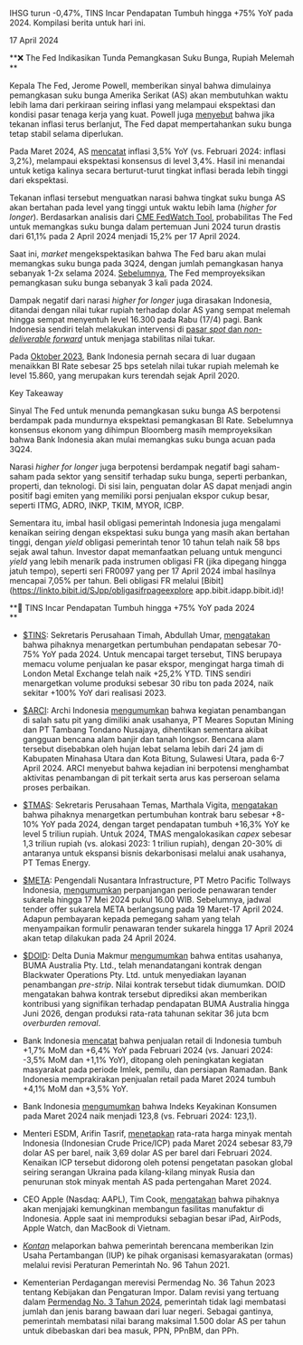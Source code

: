 IHSG turun -0,47%, TINS Incar Pendapatan Tumbuh hingga +75% YoY pada 2024. Kompilasi berita untuk hari ini.

17 April 2024

**❌ The Fed Indikasikan Tunda Pemangkasan Suku Bunga, Rupiah Melemah  
**

Kepala The Fed, Jerome Powell, memberikan sinyal bahwa dimulainya pemangkasan suku bunga Amerika Serikat (AS) akan membutuhkan waktu lebih lama dari perkiraan seiring inflasi yang melampaui ekspektasi dan kondisi pasar tenaga kerja yang kuat. Powell juga [menyebut](https://www.bnnbloomberg.ca/powell-signals-delay-in-rate-cuts-due-to-persistent-inflation-1.2059808) bahwa jika tekanan inflasi terus berlanjut, The Fed dapat mempertahankan suku bunga tetap stabil selama diperlukan.

Pada Maret 2024, AS [mencatat](https://www.bls.gov/news.release/cpi.nr0.htm) inflasi 3,5% YoY (vs. Februari 2024: inflasi 3,2%), melampaui ekspektasi konsensus di level 3,4%. Hasil ini menandai untuk ketiga kalinya secara berturut-turut tingkat inflasi berada lebih tinggi dari ekspektasi.

Tekanan inflasi tersebut menguatkan narasi bahwa tingkat suku bunga AS akan bertahan pada level yang tinggi untuk waktu lebih lama (_higher for longer_). Berdasarkan analisis dari [CME FedWatch Tool](https://www.cmegroup.com/markets/interest-rates/cme-fedwatch-tool.html), probabilitas The Fed untuk memangkas suku bunga dalam pertemuan Juni 2024 turun drastis dari 61,1% pada 2 April 2024 menjadi 15,2% per 17 April 2024.

Saat ini, _market_ mengekspektasikan bahwa The Fed baru akan mulai memangkas suku bunga pada 3Q24, dengan jumlah pemangkasan hanya sebanyak 1-2x selama 2024. [Sebelumnya](https://snips.stockbit.com/snips-terbaru/the-fed-tetap-proyeksikan-pemangkasan-suku-bunga-3x-pada-2024), The Fed memproyeksikan pemangkasan suku bunga sebanyak 3 kali pada 2024.

Dampak negatif dari narasi _higher for longer_ juga dirasakan Indonesia, ditandai dengan nilai tukar rupiah terhadap dolar AS yang sempat melemah hingga sempat menyentuh level 16.300 pada Rabu (17/4) pagi. Bank Indonesia sendiri telah melakukan intervensi di [pasar _spot_ dan _non-deliverable forward_](https://www.bnnbloomberg.ca/indonesian-central-bank-intervenes-after-rupiah-weakens-beyond-16-000-1.2059401) untuk menjaga stabilitas nilai tukar.

Pada [Oktober 2023](https://snips.stockbit.com/snips-terbaru/di-luar-ekspektasi-bi-naikkan-suku-bunga-ke-6), Bank Indonesia pernah secara di luar dugaan menaikkan BI Rate sebesar 25 bps setelah nilai tukar rupiah melemah ke level 15.860, yang merupakan kurs terendah sejak April 2020.

Key Takeaway

Sinyal The Fed untuk menunda pemangkasan suku bunga AS berpotensi berdampak pada mundurnya ekspektasi pemangkasan BI Rate. Sebelumnya konsensus ekonom yang dihimpun Bloomberg masih memproyeksikan bahwa Bank Indonesia akan mulai memangkas suku bunga acuan pada 3Q24.

Narasi _higher for longer_ juga berpotensi berdampak negatif bagi saham-saham pada sektor yang sensitif terhadap suku bunga, seperti perbankan, properti, dan teknologi. Di sisi lain, penguatan dolar AS dapat menjadi angin positif bagi emiten yang memiliki porsi penjualan ekspor cukup besar, seperti ITMG, ADRO, INKP, TKIM, MYOR, ICBP.

Sementara itu, imbal hasil obligasi pemerintah Indonesia juga mengalami kenaikan seiring dengan ekspektasi suku bunga yang masih akan bertahan tinggi, dengan _yield_ obligasi pemerintah tenor 10 tahun telah naik 58 bps sejak awal tahun. Investor dapat memanfaatkan peluang untuk mengunci _yield_ yang lebih menarik pada instrumen obligasi FR (jika dipegang hingga jatuh tempo), seperti seri FR0097 yang per 17 April 2024 imbal hasilnya mencapai 7,05% per tahun. Beli obligasi FR melalui [Bibit](https://linkto.bibit.id/SJpp/obligasifrpageexplore app.bibit.idapp.bibit.id)!

**🤘 TINS Incar Pendapatan Tumbuh hingga +75% YoY pada 2024  
**

- [$TINS](): Sekretaris Perusahaan Timah, Abdullah Umar, [mengatakan](https://epaper.kontan.co.id/v2/player/view/harian/2024-04-17#page/12) bahwa pihaknya menargetkan pertumbuhan pendapatan sebesar 70-75% YoY pada 2024. Untuk mencapai target tersebut, TINS berupaya memacu volume penjualan ke pasar ekspor, mengingat harga timah di London Metal Exchange telah naik +25,2% YTD. TINS sendiri menargetkan volume produksi sebesar 30 ribu ton pada 2024, naik sekitar +100% YoY dari realisasi 2023.
- [$ARCI](): Archi Indonesia [mengumumkan](https://www.idx.co.id/StaticData/NewsAndAnnouncement/ANNOUNCEMENTSTOCK/From_EREP/202404/c5b7927a20_d72c8b7755.pdf) bahwa kegiatan penambangan di salah satu pit yang dimiliki anak usahanya, PT Meares Soputan Mining dan PT Tambang Tondano Nusajaya, dihentikan sementara akibat gangguan bencana alam banjir dan tanah longsor. Bencana alam tersebut disebabkan oleh hujan lebat selama lebih dari 24 jam di Kabupaten Minahasa Utara dan Kota Bitung, Sulawesi Utara, pada 6-7 April 2024. ARCI menyebut bahwa kejadian ini berpotensi menghambat aktivitas penambangan di pit terkait serta arus kas perseroan selama proses perbaikan.
- [$TMAS](): Sekretaris Perusahaan Temas, Marthala Vigita, [mengatakan](https://insight.kontan.co.id/news/temas-tmas-bidik-pendapatan-rp-5-triliun) bahwa pihaknya menargetkan pertumbuhan kontrak baru sebesar +8-10% YoY pada 2024, dengan target pendapatan tumbuh +16,3% YoY ke level 5 triliun rupiah. Untuk 2024, TMAS mengalokasikan _capex_ sebesar 1,3 triliun rupiah (vs. alokasi 2023: 1 triliun rupiah), dengan 20-30% di antaranya untuk ekspansi bisnis dekarbonisasi melalui anak usahanya, PT Temas Energy.
- [$META](): Pengendali Nusantara Infrastructure, PT Metro Pacific Tollways Indonesia, [mengumumkan](https://market.bisnis.com/read/20240416/192/1757847/masa-penawaran-tender-offer-nusantara-infrastructure-meta-diperpanjang) perpanjangan periode penawaran tender sukarela hingga 17 Mei 2024 pukul 16.00 WIB. Sebelumnya, jadwal tender offer sukarela META berlangsung pada 19 Maret-17 April 2024. Adapun pembayaran kepada pemegang saham yang telah menyampaikan formulir penawaran tender sukarela hingga 17 April 2024 akan tetap dilakukan pada 24 April 2024.
- [$DOID](): Delta Dunia Makmur [mengumumkan](https://www.idx.co.id/StaticData/NewsAndAnnouncement/ANNOUNCEMENTSTOCK/From_EREP/202404/5f32824aac_188ec96df1.pdf) bahwa entitas usahanya, BUMA Australia Pty. Ltd., telah menandatangani kontrak dengan Blackwater Operations Pty. Ltd. untuk menyediakan layanan penambangan _pre-strip_. Nilai kontrak tersebut tidak diumumkan. DOID mengatakan bahwa kontrak tersebut diprediksi akan memberikan kontribusi yang signifikan terhadap pendapatan BUMA Australia hingga Juni 2026, dengan produksi rata-rata tahunan sekitar 36 juta bcm _overburden removal_.

- Bank Indonesia [mencatat](https://www.bi.go.id/id/publikasi/ruang-media/news-release/Pages/sp_267324.aspx) bahwa penjualan retail di Indonesia tumbuh +1,7% MoM dan +6,4% YoY pada Februari 2024 (vs. Januari 2024: -3,5% MoM dan +1,1% YoY), ditopang oleh peningkatan kegiatan masyarakat pada periode Imlek, pemilu, dan persiapan Ramadan. Bank Indonesia memprakirakan penjualan retail pada Maret 2024 tumbuh +4,1% MoM dan +3,5% YoY.
- Bank Indonesia [mengumumkan](https://www.bi.go.id/id/publikasi/ruang-media/news-release/Pages/sp_267124.aspx) bahwa Indeks Keyakinan Konsumen pada Maret 2024 naik menjadi 123,8 (vs. Februari 2024: 123,1).
- Menteri ESDM, Arifin Tasrif, [menetapkan](https://emitennews.com/news/esdm-tetapkan-icp-maret-2024-usd8379-per-barel) rata-rata harga minyak mentah Indonesia (Indonesian Crude Price/ICP) pada Maret 2024 sebesar 83,79 dolar AS per barel, naik 3,69 dolar AS per barel dari Februari 2024. Kenaikan ICP tersebut didorong oleh potensi pengetatan pasokan global seiring serangan Ukraina pada kilang-kilang minyak Rusia dan penurunan stok minyak mentah AS pada pertengahan Maret 2024.
- CEO Apple (Nasdaq: AAPL), Tim Cook, [mengatakan](https://www.reuters.com/technology/apple-ceo-says-looking-into-possibility-building-manufacturing-facility-2024-04-17/) bahwa pihaknya akan menjajaki kemungkinan membangun fasilitas manufaktur di Indonesia. Apple saat ini memproduksi sebagian besar iPad, AirPods, Apple Watch, dan MacBook di Vietnam.
- _[Kontan](https://insight.kontan.co.id/news/pemerintah-bakal-obral-izin-tambang-ke-ormas)_ melaporkan bahwa pemerintah berencana memberikan Izin Usaha Pertambangan (IUP) ke pihak organisasi kemasyarakatan (ormas) melalui revisi Peraturan Pemerintah No. 96 Tahun 2021.
- Kementerian Perdagangan merevisi Permendag No. 36 Tahun 2023 tentang Kebijakan dan Pengaturan Impor. Dalam revisi yang tertuang dalam [Permendag No. 3 Tahun 2024](https://epaper.kontan.co.id/v2/player/view/harian/2024-04-17#page/1), pemerintah tidak lagi membatasi jumlah dan jenis barang bawaan dari luar negeri. Sebagai gantinya, pemerintah membatasi nilai barang maksimal 1.500 dolar AS per tahun untuk dibebaskan dari bea masuk, PPN, PPnBM, dan PPh.

